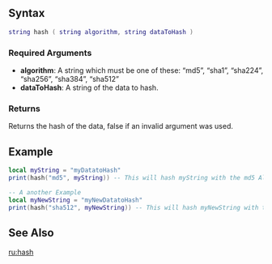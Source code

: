 Syntax
------

``` lua
string hash ( string algorithm, string dataToHash )
```

### Required Arguments

-   **algorithm**: A string which must be one of these: “md5”, “sha1”, “sha224”, “sha256”, “sha384”, “sha512”
-   **dataToHash**: A string of the data to hash.

### Returns

Returns the hash of the data, false if an invalid argument was used.

Example
-------

``` lua
local myString = "myDatatoHash"
print(hash("md5", myString)) -- This will hash myString with the md5 Algorithm (it's equal to md5()) -> output: 0EF1E2203BD78182911B77EB6B9CC3DE

-- A another Example
local myNewString = "myNewDatatoHash"
print(hash("sha512", myNewString)) -- This will hash myNewString with the sha512 Algorithm -> output: 64A5678DC83EDCD8991E8CF0D69764663C0F933870BB89465F77B6C23D2A2B2400305A36D77404EE647D0D7B9D56CF7937B235BBD3885D08DCC62C81FB6D8429
```

See Also
--------

[ru:hash](/docs/ru-hash.md "wikilink")
